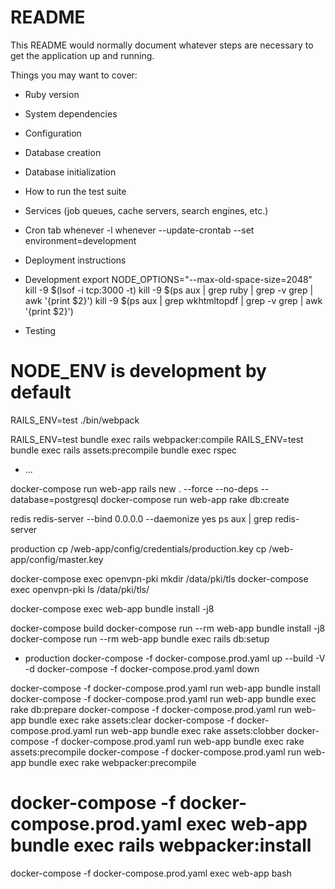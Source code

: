 # README

This README would normally document whatever steps are necessary to get the
application up and running.

Things you may want to cover:

* Ruby version

* System dependencies

* Configuration

* Database creation

* Database initialization

* How to run the test suite

* Services (job queues, cache servers, search engines, etc.)

* Cron tab
whenever -l
whenever --update-crontab --set environment=development

* Deployment instructions
* Development
export NODE_OPTIONS="--max-old-space-size=2048"
kill -9 $(lsof -i tcp:3000 -t)
kill -9 $(ps aux | grep ruby | grep -v grep | awk '{print $2}')
kill -9 $(ps aux | grep wkhtmltopdf | grep -v grep | awk '{print $2}')
* Testing
# NODE_ENV is development by default
RAILS_ENV=test ./bin/webpack

RAILS_ENV=test bundle exec rails webpacker:compile
RAILS_ENV=test bundle exec rails assets:precompile
bundle exec rspec
* ...


docker-compose run web-app rails new . --force --no-deps --database=postgresql
docker-compose run web-app rake db:create

redis
redis-server --bind 0.0.0.0 --daemonize yes
ps aux | grep redis-server

production
cp /web-app/config/credentials/production.key 
cp /web-app/config/master.key


docker-compose exec openvpn-pki mkdir /data/pki/tls
docker-compose exec openvpn-pki ls /data/pki/tls/


docker-compose exec web-app bundle install -j8

docker-compose build
docker-compose run --rm web-app bundle install -j8
docker-compose run --rm web-app bundle exec rails db:setup


* production
docker-compose -f docker-compose.prod.yaml up --build -V -d
docker-compose -f docker-compose.prod.yaml down

docker-compose -f docker-compose.prod.yaml run web-app bundle install
docker-compose -f docker-compose.prod.yaml run web-app bundle exec rake db:prepare
docker-compose -f docker-compose.prod.yaml run web-app bundle exec rake assets:clear
docker-compose -f docker-compose.prod.yaml run web-app bundle exec rake assets:clobber
docker-compose -f docker-compose.prod.yaml run web-app bundle exec rake assets:precompile
docker-compose -f docker-compose.prod.yaml run web-app bundle exec rake webpacker:precompile

# docker-compose -f docker-compose.prod.yaml exec web-app bundle exec rails webpacker:install
docker-compose -f docker-compose.prod.yaml exec web-app bash

